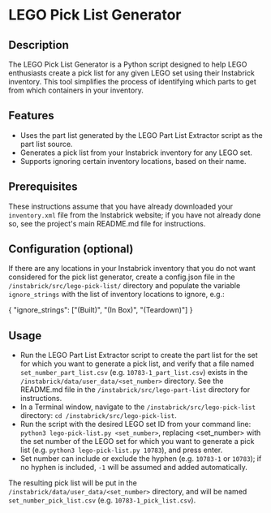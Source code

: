 # LEGO Pick List Generator

## Description

The LEGO Pick List Generator is a Python script designed to help LEGO enthusiasts create a pick list for any given LEGO set using their Instabrick inventory. This tool simplifies the process of identifying which parts to get from which containers in your inventory.

## Features

- Uses the part list generated by the LEGO Part List Extractor script as the part list source.
- Generates a pick list from your Instabrick inventory for any LEGO set.
- Supports ignoring certain inventory locations, based on their name.

## Prerequisites

These instructions assume that you have already downloaded your `inventory.xml` file from the Instabrick website; if you have not already done so, see the project's main README.md file for instructions.

## Configuration (optional)

If there are any locations in your Instabrick inventory that you do not want considered for the pick list generator, create a config.json file in the `/instabrick/src/lego-pick-list/` directory and populate the variable `ignore_strings` with the list of inventory locations to ignore, e.g.:

{
    "ignore_strings": ["(Built)", "(In Box)", "(Teardown)"]
}

## Usage

- Run the LEGO Part List Extractor script to create the part list for the set for which you want to generate a pick list, and verify that a file named `set_number_part_list.csv` (e.g. `10783-1_part_list.csv`) exists in the `/instabrick/data/user_data/<set_number>` directory. See the README.md file in the `/instabrick/src/lego-part-list` directory for instructions.
- In a Terminal window, navigate to the `/instabrick/src/lego-pick-list` directory: `cd /instabrick/src/lego-pick-list`.
- Run the script with the desired LEGO set ID from your command line: `python3 lego-pick-list.py <set_number>`, replacing <set_number> with the set number of the LEGO set for which you want to generate a pick list (e.g. `python3 lego-pick-list.py 10783`), and press enter.
- Set number can include or exclude the hyphen (e.g. `10783-1` or `10783`); if no hyphen is included, `-1` will be assumed and added automatically.

The resulting pick list will be put in the `/instabrick/data/user_data/<set_number>` directory, and will be named `set_number_pick_list.csv` (e.g. `10783-1_pick_list.csv`).